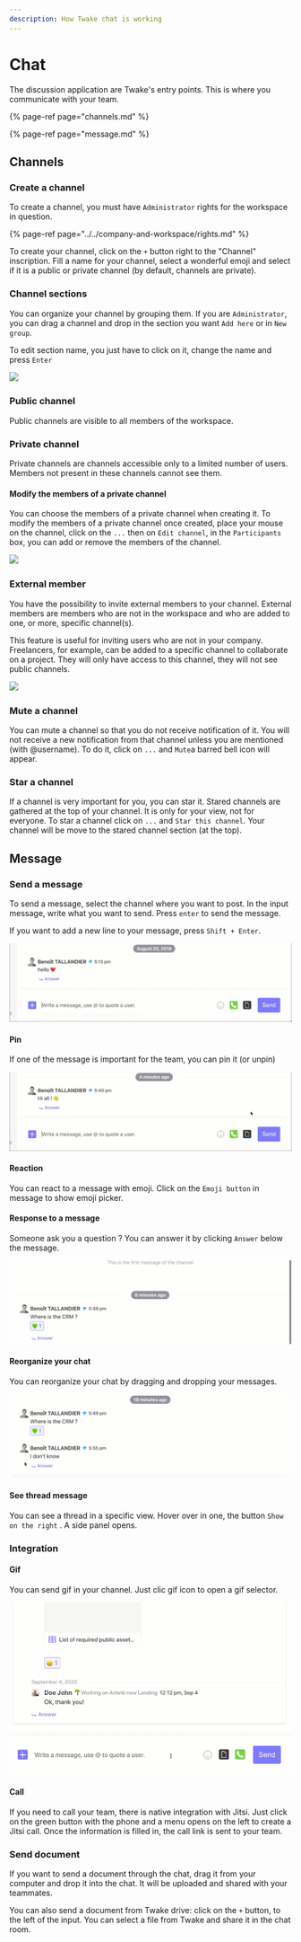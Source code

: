 ```yaml
---
description: How Twake chat is working
---
```


# Chat

The discussion application  are Twake's entry points. This is where you communicate with your team.

{% page-ref page="channels.md" %}

{% page-ref page="message.md" %}


## Channels

### Create a channel

To create a channel, you must have `Administrator` rights for the workspace in question. 

{% page-ref page="../../company-and-workspace/rights.md" %}

To create your channel, click on the `+` button right to the "Channel" inscription. Fill a name for your channel, select a wonderful emoji and select if it is a public or private channel \(by default, channels are private\).

### Channel sections

You can organize your channel by grouping them. If you are `Administrator`, you can drag a channel and drop in the section you want `Add here` or in `New group`. 

To edit section name, you just have to click on it, change the name and press `Enter`

![](../../assets/channel-move.gif)

### Public channel

Public channels are visible to all members of the workspace.

### Private channel

Private channels are channels accessible only to a limited number of users. Members not present in these channels cannot see them.



#### Modify the members of a private channel

You can choose the members of a private channel when creating it. To modify the members of a private channel once created, place your mouse on the channel, click on the `...` then on `Edit channel`, in the `Participants` box, you can add or remove the members of the channel.

![](../../assets/private-channel-member.gif)

### External member

You have the possibility to invite external members to your channel. External members are members who are not in the workspace and who are added to one, or more,  specific channel\(s\). 

This feature is useful for inviting users who are not in your company. Freelancers, for example, can be added to a specific channel to collaborate on a project. They will only have access to this channel, they will not see public channels.

![](../../assets/externalmember.gif)

### Mute a channel

You can mute a channel so that you do not receive notification of it. You will not receive a new notification from that channel unless you are mentioned \(with @username\). To do it, click on `...` and `Mute`a barred bell icon will appear.

### Star a channel

If a channel is very important for you, you can star it. Stared channels are gathered at the top of your channel. It is only for your view, not for everyone. To star a channel click on `...` and `Star this channel`. Your channel will be move to the stared channel section \(at the top\).




## Message

### Send a message

To send a message, select the channel where you want to post. In the input message, write what you want to send. Press `enter` to send the message.

If you want to add a new line to your message, press `Shift + Enter`.

![](../../assets/sendmessage.gif)

#### Pin

If one of the message is important for the team, you can pin it \(or unpin\)

![](../../assets/pinmessage.gif)

#### Reaction

You can react to a message with emoji. Click on the `Emoji button` in message to show emoji picker.

#### Response to a message

Someone ask you a question ? You can answer it by clicking `Answer` below the message.

![](../../assets/responsemessage.gif)

#### Reorganize your chat

You can reorganize your chat by dragging and dropping your messages. 

![](../../assets/d-and-dmessage.gif)


#### See thread message

You can see a thread in a specific view. Hover over in one, the button `Show on the right` . A side panel opens.

### Integration

#### Gif 

You can send gif in your channel. Just clic gif icon to open a gif selector.

![](../../assets/giffy.gif)

#### Call

If you need to call your team, there is native integration with Jitsi. Just click on the green button with the phone and a menu opens on the left to create a Jitsi call. Once the information is filled in, the call link is sent to your team.



### Send document

If you want to send a document through the chat, drag it from your computer and drop it into the chat. It will be uploaded and shared with your teammates.

You can also send a document from Twake drive: click on the `+` button, to the left of the input. You can select a file from Twake and share it in the chat room.

